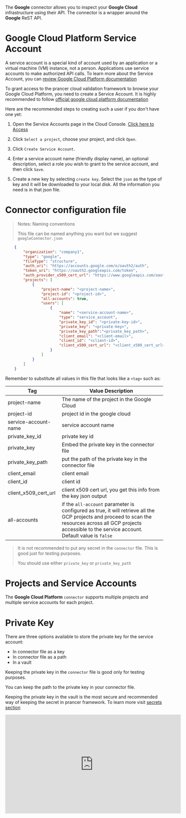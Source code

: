 The **Google** connector allows you to inspect your **Google Cloud** infrastructure using their API. The connector is a wrapper around the **Google** ReST API.

# Google Cloud Platform Service Account

A service account is a special kind of account used by an application or a virtual machine (VM) instance, not a person. Applications use service accounts to make authorized API calls. To learn more about the Service Account, you can [review Google Cloud Platform documentation][GCP-Doc]

To grant access to the prancer cloud validation framework to browse your Google Cloud Platform, you need to create a Service Account. It is highly recommended to follow [official google cloud platform documentation][svc-gcp-doc]

Here are the recommended steps to creating such a user if you don't have one yet:

1. Open the Service Accounts page in the Cloud Console. [Click here to Access][admin-svc]

2. Click `Select a project`, choose your project, and click `Open`.

3. Click `Create Service Account`.

4. Enter a service account name (friendly display name), an optional description, select a role you wish to grant to the service account, and then click `Save`.

5. Create a new key by selecting `create key`. Select the `json` as the type of key and it will be downloaded to your local disk. All the information you need is in that json file.

# Connector configuration file

> <NoteTitle>Notes: Naming conventions</NoteTitle>
>
> This file can be named anything you want but we suggest `googleConnector.json`

```json
    {
        "organization": "company1",
        "type": "google",
        "fileType": "structure",
        "auth_uri": "https://accounts.google.com/o/oauth2/auth",
        "token_uri": "https://oauth2.googleapis.com/token",
        "auth_provider_x509_cert_url": "https://www.googleapis.com/oauth2/v1/certs",
        "projects": [
            {
                "project-name": "<project-name>",
                "project-id": "<project-id>",
                "all-accounts": true,
                "users": [
                    {
                        "name": "<service-account-name>",
                        "type": "service_account",
                        "private_key_id": "<private-key-id>",
                        "private_key": "<private-key>",
                        "private_key_path":"<private_key_path>",
                        "client_email": "<client-email>",
                        "client_id": "<client-id>",
                        "client_x509_cert_url": "<client_x509_cert_url>",
                    }
                ]
            }
        ]
    }
```

Remember to substitute all values in this file that looks like a `<tag>` such as:

| Tag | Value Description |
|-----|-------------------|
| project-name | The name of the project in the Google Cloud |
| project-id | project id in the google cloud|
| service-account-name | service account name |
| private_key_id | private key id |
| private_key | Embed the private key in the connector file|
| private_key_path | put the path of the private key in the connector file|
| client_email | client email |
| client_id | client id |
| client_x509_cert_url | client x509 cert url, you get this info from the key json output |
| all-accounts | if the `all-account` parameter is configured as true, it will retrieve all the GCP projects and proceed to scan the resources across all GCP projects accessible to the service account. Default value is `false` |

> It is not recommended to put any secret in the `connector` file. This is good just for testing purposes.
>
> You should use either `private_key` or `private_key_path`

# Projects and Service Accounts

The **Google Cloud Platform** `connector` supports multiple projects and multiple service accounts for each project.

# Private Key

There are three options available to store the private key for the service account:

- In connector file as a key
- In connector file as a path
- In a vault

 Keeping the private key in the `connector` file is good only for testing purposes.

 You can keep the path to the private key in your connector file.

Keeping the private key in the vault is the most secure and recommended way of keeping the secret in prancer framework. To learn more visit [secrets section][secrets-section]

<!-- All links from this page -->
[GCP-Doc]:          https://cloud.google.com/iam/docs/service-accounts
[svc-gcp-doc]:      https://cloud.google.com/iam/docs/creating-managing-service-accounts
[admin-svc]:        https://console.cloud.google.com/iam-admin/serviceaccounts
[secrets-section]:  ../configuration/secrets.md

<iframe width="560" height="315" src="https://www.youtube.com/embed/eRE-TZ74xt0" frameborder="0" allow="accelerometer; autoplay; encrypted-media; gyroscope; picture-in-picture" allowfullscreen></iframe>
